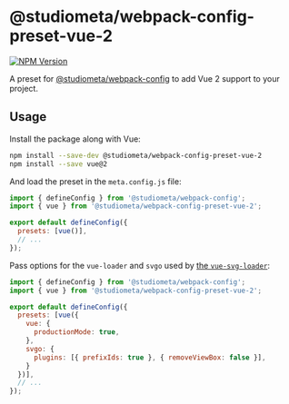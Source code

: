 # @studiometa/webpack-config-preset-vue-2

[![NPM Version](https://img.shields.io/npm/v/@studiometa/webpack-config-preset-vue-2.svg?style=flat-square)](https://www.npmjs.com/package/@studiometa/webpack-config-preset-vue-2)

A preset for [@studiometa/webpack-config](https://github.com/studiometa/webpack-config) to add Vue 2 support to your project.

## Usage

Install the package along with Vue:

```sh
npm install --save-dev @studiometa/webpack-config-preset-vue-2
npm install --save vue@2
```

And load the preset in the `meta.config.js` file:

```js
import { defineConfig } from '@studiometa/webpack-config';
import { vue } from '@studiometa/webpack-config-preset-vue-2';

export default defineConfig({
  presets: [vue()],
  // ...
});
```

Pass options for the `vue-loader` and `svgo` used by [the `vue-svg-loader`](https://github.com/damianstasik/vue-svg-loader):

```js
import { defineConfig } from '@studiometa/webpack-config';
import { vue } from '@studiometa/webpack-config-preset-vue-2';

export default defineConfig({
  presets: [vue({
    vue: {
      productionMode: true,
    },
    svgo: {
      plugins: [{ prefixIds: true }, { removeViewBox: false }],
    }
  })],
  // ...
});
```
